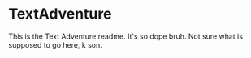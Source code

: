 TextAdventure
=============
This is the Text Adventure readme. It's so dope bruh. Not sure what is supposed to go here, k son.
